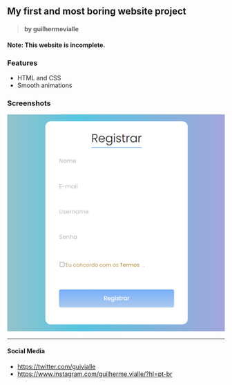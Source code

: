 
## My first and most boring website project
> #### by guilhermevialle

#### Note: This website is incomplete.

### Features
- HTML and CSS
- Smooth animations

### Screenshots

![](https://github.com/guilhermevialle/Register-Interface/blob/main/Register%20HTML%20CSS/Screenshots/capture.PNG)

------------

#### Social Media

- https://twitter.com/guivialle
- https://www.instagram.com/guilherme.vialle/?hl=pt-br
